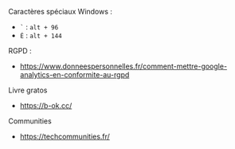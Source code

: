 Caractères spéciaux Windows : 
- `` ` ``  : `alt + 96`
- `É` : `alt + 144 `

RGPD :
- https://www.donneespersonnelles.fr/comment-mettre-google-analytics-en-conformite-au-rgpd

Livre gratos
- https://b-ok.cc/

Communities
- https://techcommunities.fr/
